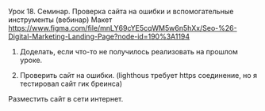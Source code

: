 Урок 18. Семинар. Проверка сайта на ошибки и вспомогательные инструменты (вебинар)
Макет https://www.figma.com/file/mnLY69cYE5cqWM5w6n5hXx/Seo-%26-Digital-Marketing-Landing-Page?node-id=190%3A1194

1. Доделать, если что-то не получилось реализовать на прошлом уроке.

2. Проверить сайт на ошибки. (lighthous требует https соединение, но я тестировал сайт гик бреинса)

Разместить сайт в сети интернет.
